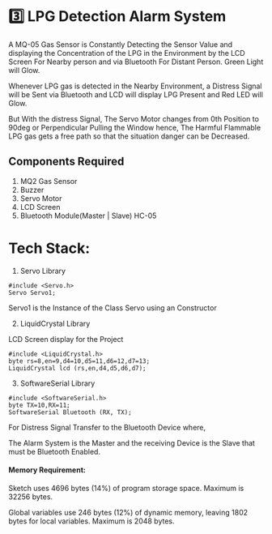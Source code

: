 # 3️⃣ LPG Detection Alarm System

A MQ-05 Gas Sensor is Constantly Detecting the Sensor Value and displaying the Concentration of the LPG in the Environment by the LCD Screen For Nearby person and via Bluetooth For Distant Person.
Green Light will Glow.


Whenever LPG gas is detected in the Nearby Environment, a Distress Signal will be Sent via Bluetooth and LCD will display LPG Present and Red LED will Glow.

But With the distress Signal, The Servo Motor changes from 0th Position to 90deg or Perpendicular Pulling the Window hence, The Harmful Flammable LPG gas gets a free path so that the situation danger can be Decreased.

## Components Required
1. MQ2 Gas Sensor
2. Buzzer
3. Servo Motor
4. LCD Screen 
5. Bluetooth Module(Master | Slave) HC-05

# Tech Stack:
1. Servo Library
```Terminal
#include <Servo.h>
Servo Servo1;            
```
Servo1 is the Instance of the Class Servo using an Constructor

2. LiquidCrystal Library

LCD Screen display for the Project
```terminal
#include <LiquidCrystal.h>
byte rs=8,en=9,d4=10,d5=11,d6=12,d7=13;
LiquidCrystal lcd (rs,en,d4,d5,d6,d7);
```

3. SoftwareSerial Library
```terminal
#include <SoftwareSerial.h>
byte TX=10,RX=11;
SoftwareSerial Bluetooth (RX, TX);
```
For Distress Signal Transfer to the Bluetooth Device where,

The Alarm System is the Master and the receiving Device is the Slave that must be Bluetooth Enabled.

#### Memory Requirement:
Sketch uses 4696 bytes (14%) of program storage space. Maximum is 32256 bytes.

Global variables use 246 bytes (12%) of dynamic memory, leaving 1802 bytes for local variables. Maximum is 2048 bytes.